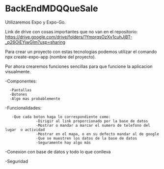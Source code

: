 # BackEndMDQQueSale
Utilizaremos Expo y Expo-Go.

Link de drive con cosas importantes que no van en el repositorio: https://drive.google.com/drive/folders/1YmprqsOzXv1cuhJjBT-_p26OiEYjwGIm?usp=sharing

Para crear un proyecto con estas tecnologias podemos utilizar el comando npx create-expo-app (nombre del proyecto).

Por ahora crearemos funciones sencillas para que funcione la aplicacion visualmente.

-Componentes:

      -Pantallas
      -Botones
      -Algo mas probablemente
      
-Funcionalidades:

       -Que cada boton haga lo correspondiente como:
                  -Dirigir al link proporcionado por la base de datos
                  -Mostrar o mandar a marcar el numero de telefono del lugar  o actividad
                  -Mostrar en el mapa, o en su defecto mandar al de google
                  -Que se muestren los datos de la base de datos
                  -Seguramente hay algo más
                  
-Conexion con base de datos y todo lo que conlleva

-Seguridad
